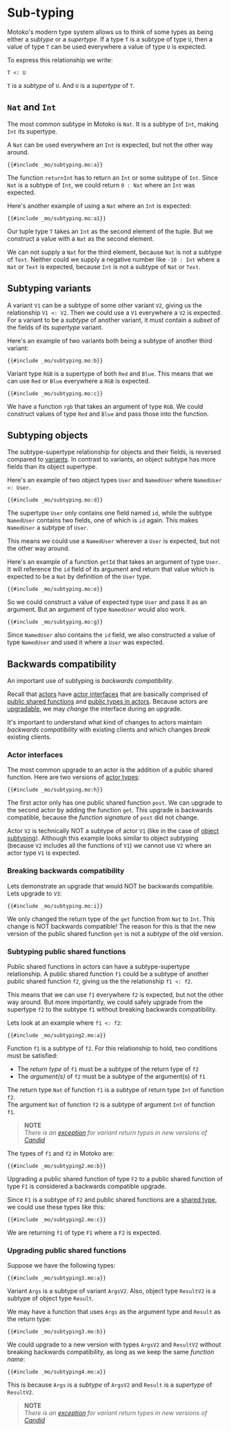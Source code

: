 # Sub-typing
Motoko's modern type system allows us to think of some types as being either a *subtype* or a *supertype*. If a type `T` is a subtype of type `U`, then a value of type `T` can be used everywhere a value of type `U` is expected. 

To express this relationship we write:
```motoko
T <: U
```
`T` is a *subtype* of `U`. And `U` is a *supertype* of `T`.

## `Nat` and `Int`
The most common subtype in Motoko is `Nat`. It is a subtype of `Int`, making `Int` its supertype. 

A `Nat` can be used everywhere an `Int` is expected, but not the other way around.
```motoko
{{#include _mo/subtyping.mo:a}}
```

The function `returnInt` has to return an `Int` or some subtype of `Int`. Since `Nat` is a subtype of `Int`, we could return `0 : Nat` where an `Int` was expected. 

Here's another example of using a `Nat` where an `Int` is expected: 
```motoko
{{#include _mo/subtyping.mo:a1}}
```

Our tuple type `T` takes an `Int` as the second element of the tuple. But we construct a value with a `Nat` as the second element. 

We can not supply a `Nat` for the third element, because `Nat` is not a subtype of `Text`. Neither could we supply a negative number like `-10 : Int` where a `Nat` or `Text` is expected, because `Int` is not a subtype of `Nat` or `Text`. 

## Subtyping variants
A variant `V1` can be a subtype of some other variant `V2`, giving us the relationship `V1 <: V2`. Then we could use a `V1` everywhere a `V2` is expected. For a variant to be a *subtype* of another variant, it must contain a *subset* of the fields of its *supertype* variant. 

Here's an example of two variants both being a subtype of another third variant:
```motoko
{{#include _mo/subtyping.mo:b}}
```

Variant type `RGB` is a supertype of both `Red` and `Blue`. This means that we can use `Red` or `Blue` everywhere a `RGB` is expected. 
```motoko
{{#include _mo/subtyping.mo:c}}
```

We have a function `rgb` that takes an argument of type `RGB`. We could construct values of type `Red` and `Blue` and pass those into the function.

## Subtyping objects
The subtype-supertype relationship for objects and their fields, is reversed compared to [variants](#subtyping-variants). In contrast to variants, an object subtype has more fields than its object supertype.  

Here's an example of two object types `User` and `NamedUser` where `NamedUser <: User`.
```motoko
{{#include _mo/subtyping.mo:d}}
```
The supertype `User` only contains one field named `id`, while the subtype `NamedUser` contains two fields, one of which is `id` again. This makes `NamedUser` a subtype of `User`.

This means we could use a `NamedUser` wherever a `User` is expected, but not the other way around. 

Here's an example of a function `getId` that takes an argument of type `User`. It will reference the `id` field of its argument and return that value which is expected to be a `Nat` by definition of the `User` type. 
```motoko
{{#include _mo/subtyping.mo:e}}
```

So we could construct a value of expected type `User` and pass it as an argument. But an argument of type `NamedUser` would also work.   
```motoko
{{#include _mo/subtyping.mo:g}}
```

Since `NamedUser` also contains the `id` field, we also constructed a value of type `NamedUser` and used it where a `User` was expected. 

## Backwards compatibility
An important use of subtyping is *backwards compatibility*. 

Recall that [actors](/internet-computer-programming-concepts/actors.html) have [actor interfaces](/internet-computer-programming-concepts/async-data/candid.html#actor-interfaces) that are basically comprised of [public shared functions](/internet-computer-programming-concepts/actors.html#public-shared-functions-in-actors) and [public types in actors](/internet-computer-programming-concepts/async-data/candid.html#actor-interfaces). Because actors are [upgradable](/internet-computer-programming-concepts/basic-memory-persistence/upgrades.html), we may *change* the interface during an upgrade.

It's important to understand what kind of changes to actors maintain *backwards compatibility* with existing clients and which changes *break* existing clients. 

### Actor interfaces
The most common upgrade to an actor is the addition of a public shared function. Here are two versions of [actor types](/internet-computer-programming-concepts/actors.html#actor-type): 
```motoko
{{#include _mo/subtyping.mo:h}}
```

The first actor only has one public shared function `post`. We can upgrade to the second actor by adding the function `get`. This upgrade is backwards compatible, because the *function signature* of `post` did not change. 

Actor `V2` is technically NOT a subtype of actor `V1` (like in the case of [object subtyping](/advanced-types/subtyping.html#subtyping-objects)). Although this example looks similar to object subtyping (because `V2` includes all the functions of `V1`) we cannot use `V2` where an actor type `V1` is expected.

### Breaking backwards compatibility
Lets demonstrate an upgrade that would NOT be backwards compatible. Lets upgrade to `V3`:
```motoko
{{#include _mo/subtyping.mo:i}}
```

We only changed the return type of the `get` function from `Nat` to `Int`. This change is NOT backwards compatible! The reason for this is that the new version of the public shared function `get` is not a *subtype* of the old version.  

### Subtyping public shared functions
Public shared functions in actors can have a subtype-supertype relationship. A public shared function `f1` could be a subtype of another public shared function `f2`, giving us the the relationship `f1 <: f2`.

This means that we can use `f1` everywhere `f2` is expected, but not the other way around. But more importantly, we could safely upgrade from the supertype `f2` to the subtype `f1` without breaking backwards compatibility. 

Lets look at an example where `f1 <: f2`:
```motoko
{{#include _mo/subtyping2.mo:a}}
```

Function `f1` is a subtype of `f2`. For this relationship to hold, two conditions must be satisfied:
- The *return type* of `f1` must be a subtype of the return type of `f2`
- The *argument(s)* of `f2` must be a subtype of the argument(s) of `f1`

The return type `Nat` of function `f1` is a subtype of return type `Int` of function `f2`.   
The argument `Nat` of function `f2` is a subtype of argument `Int` of function `f1`.

> **NOTE**  
> *There is an [exception](https://forum.dfinity.org/t/new-candid-version-and-catching-send-failures-motoko-updates/18410/3) for variant return types in new versions of [Candid](/internet-computer-programming-concepts/async-data/candid.html)*

The types of `f1` and `f2` in Motoko are:
```motoko
{{#include _mo/subtyping2.mo:b}}
```

Upgrading a public shared function of type `F2` to a public shared function of type `F1` is considered a backwards compatible upgrade.

Since `F1` is a subtype of `F2` and public shared functions are a [shared type](/internet-computer-programming-concepts/async-data/shared-types.html), we could use these types like this:
```motoko
{{#include _mo/subtyping2.mo:c}}
```

We are returning `f1` of type `F1` where a `F2` is expected. 

### Upgrading public shared functions
Suppose we have the following types:
```motoko
{{#include _mo/subtyping3.mo:a}}
```

Variant `Args` is a subtype of variant `ArgsV2`. Also, object type `ResultV2` is a subtype of object type `Result`.

We may have a function that uses `Args` as the argument type and `Result` as the return type:
```motoko
{{#include _mo/subtyping3.mo:b}}
```

We could upgrade to a new version with types `ArgsV2` and `ResultV2` without breaking backwards compatibility, as long as we keep the same *function name*:
```motoko
{{#include _mo/subtyping4.mo:a}}
```

This is because `Args` is a *subtype* of `ArgsV2` and `Result` is a *supertype* of `ResultV2`.  

> **NOTE**  
> *There is an [exception](https://forum.dfinity.org/t/new-candid-version-and-catching-send-failures-motoko-updates/18410/3) for variant return types in new versions of [Candid](/internet-computer-programming-concepts/async-data/candid.html)*
